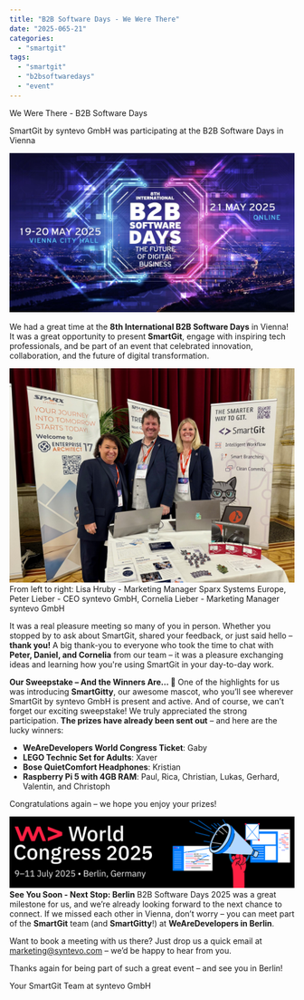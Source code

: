 ```yaml
---
title: "B2B Software Days - We Were There"
date: "2025-065-21"
categories: 
  - "smartgit"
tags: 
  - "smartgit"
  - "b2bsoftwaredays"
  - "event"
---
```


We Were There - B2B Software Days 

SmartGit by syntevo GmbH was participating at the B2B Software Days in Vienna

[![](/assets/images/B2B-software-days.jpg)](/assets/images/B2B-software-days.jpg)

We had a great time at the **8th International B2B Software Days** in Vienna! It was a great opportunity to present **SmartGit**, engage with inspiring tech professionals, and be part of an event that celebrated innovation, collaboration, and the future of digital transformation.

[![](/assets/images/B2B-software-days-team.jpg)](/assets/images/B2B-software-days-team.jpg)
From left to right: Lisa Hruby - Marketing Manager Sparx Systems Europe, Peter Lieber - CEO syntevo GmbH, Cornelia Lieber - Marketing Manager syntevo GmbH

It was a real pleasure meeting so many of you in person. Whether you stopped by to ask about SmartGit, shared your feedback, or just said hello – **thank you!** A big thank-you to everyone who took the time to chat with **Peter, Daniel, and Cornelia** from our team – it was a pleasure exchanging ideas and learning how you're using SmartGit in your day-to-day work.


**Our Sweepstake – And the Winners Are… 🎉**
One of the highlights for us was introducing **SmartGitty**, our awesome mascot, who you’ll see wherever SmartGit by syntevo GmbH is present and active. And of course, we can’t forget our exciting sweepstake! We truly appreciated the strong participation. **The prizes have already been sent out** – and here are the lucky winners:

- **WeAreDevelopers World Congress Ticket**: Gaby
- **LEGO Technic Set for Adults**: Xaver
- **Bose QuietComfort Headphones**: Kristian
- **Raspberry Pi 5 with 4GB RAM**:  Paul, Rica, Christian, Lukas, Gerhard, Valentin, and Christoph

Congratulations again – we hope you enjoy your prizes!


[![](/assets/images/WAD-teaser.png)](/assets/images/WAD-teaser.png)
**See You Soon - Next Stop: Berlin**
B2B Software Days 2025 was a great milestone for us, and we’re already looking forward to the next chance to connect. If we missed each other in Vienna, don’t worry – you can meet part of the **SmartGit** team (and **SmartGitty**!) at **WeAreDevelopers in Berlin**.

Want to book a meeting with us there? Just drop us a quick email at marketing@syntevo.com – we’d be happy to hear from you.

Thanks again for being part of such a great event – and see you in Berlin!

Your SmartGit Team at syntevo GmbH
